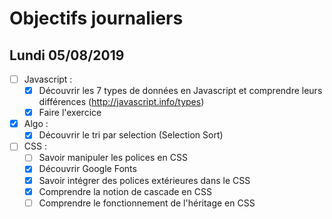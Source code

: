 # Objectifs journaliers

## Lundi 05/08/2019


* [ ] Javascript :
  * [X] Découvrir les 7 types de données en Javascript et comprendre leurs différences (http://javascript.info/types)
  * [X] Faire l'exercice

* [X] Algo : 
  * [X] Découvrir le tri par selection (Selection Sort)

* [ ] CSS : 
  * [ ] Savoir manipuler les polices en CSS
  * [X] Découvrir Google Fonts
  * [X] Savoir intégrer des polices extérieures dans le CSS
  * [X] Comprendre la notion de cascade en CSS
  * [ ] Comprendre le fonctionnement de l'héritage en CSS
